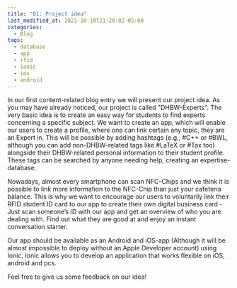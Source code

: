 ```yaml
---
title: "01: Project idea"
last_modified_at: 2021-10-10T21:20:02-05:00
categories:
  - Blog
tags:
  - database
  - app
  - rfid
  - ionic
  - ios
  - android
---
```

In our first content-related blog entry we will present our project idea. As you may have already noticed, our project is called "DHBW-Experts".
The very basic idea is to create an easy way for students to find experts concerning a specific subject. 
We want to create an app, which will enable our users to create a profile, where one can link certain any topic, they are an Expert in. 
This will be possible by adding hashtags (e.g., #C++ or #BWL, although you can add non-DHBW-related tags like #LaTeX or #Tax too) alongside their DHBW-related personal information to their student profile. These tags can be searched by anyone needing help, creating an expertise-database.

Nowadays, almost every smartphone can scan NFC-Chips and we think it is possible to link more information to the NFC-Chip than just your cafeteria balance. This is why we want to encourage our users to voluntarily link their RFID student ID card to our app to create their own digital business card - Just scan someone’s ID with our app and get an overview of who you are dealing with. Find out what they are good at and enjoy an instant conversation starter. 

Our app should be available as an Android and iOS-app (Although it will be almost impossible to deploy without an Apple Developer account) using Ionic. Ionic allows you to develop an application that works flexible on iOS, android and pcs. 

Feel free to give us some feedback on our idea!

